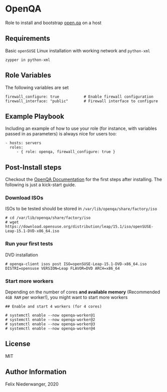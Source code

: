 OpenQA
======

Role to install and bootstrap [open.qa](OpenQA) on a host

Requirements
------------

Basic `openSUSE` Linux installation with working network and `python-xml`

    zypper in python-xml

Role Variables
--------------

The following variables are set

    firewall_configure: true           # Enable firewall configuration
    firewall_interface: "public"       # Firewall interface to configure


Example Playbook
----------------

Including an example of how to use your role (for instance, with variables passed in as parameters) is always nice for users too:

    - hosts: servers
      roles:
         - { role: openqa, firewall_configure: true }

Post-Install steps
------------------

Checkout the [OpenQA Documentation](http://open.qa/docs/#_adding_a_new_iso_to_test) for the first steps after installing. The following is just a kick-start guide.

### Download ISOs

ISOs to be tested should be stored in `/var/lib/openqa/share/factory/iso`

    # cd /var/lib/openqa/share/factory/iso
    # wget https://download.opensuse.org/distribution/leap/15.1/iso/openSUSE-Leap-15.1-DVD-x86_64.iso


### Run your first tests

DVD installation

    # openqa-client isos post ISO=openSUSE-Leap-15.1-DVD-x86_64.iso DISTRI=opensuse VERSION=Leap FLAVOR=DVD ARCH=x86_64

### Start more workers

Depending on the number of cores **and available memory** (Recommended `4GB RAM` per worker!), you might want to start more workers

    ## Enable and start 4 workers (for 4 cores)
    
    # systemctl enable --now openqa-worker@1
    # systemctl enable --now openqa-worker@2
    # systemctl enable --now openqa-worker@3
    # systemctl enable --now openqa-worker@4

License
-------

MIT

Author Information
------------------

Felix Niederwanger, 2020